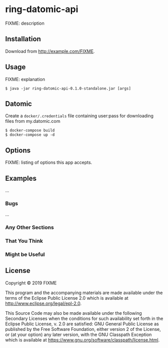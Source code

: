 # ring-datomic-api

FIXME: description

## Installation

Download from http://example.com/FIXME.

## Usage

FIXME: explanation

    $ java -jar ring-datomic-api-0.1.0-standalone.jar [args]


## Datomic

Create a `docker/.credentials` file containing user:pass for downloading files from my.datomic.com

    $ docker-compose build
    $ docker-compose up -d

## Options

FIXME: listing of options this app accepts.

## Examples

...

### Bugs

...

### Any Other Sections
### That You Think
### Might be Useful

## License

Copyright © 2019 FIXME

This program and the accompanying materials are made available under the
terms of the Eclipse Public License 2.0 which is available at
http://www.eclipse.org/legal/epl-2.0.

This Source Code may also be made available under the following Secondary
Licenses when the conditions for such availability set forth in the Eclipse
Public License, v. 2.0 are satisfied: GNU General Public License as published by
the Free Software Foundation, either version 2 of the License, or (at your
option) any later version, with the GNU Classpath Exception which is available
at https://www.gnu.org/software/classpath/license.html.
